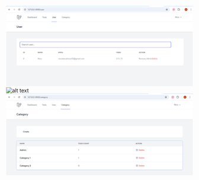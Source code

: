 ![alt text](<Screenshot 2025-05-15 014256.png>)
![alt text](<Screenshot 2025-05-15 014211.png>)
![alt text](image-1.png)